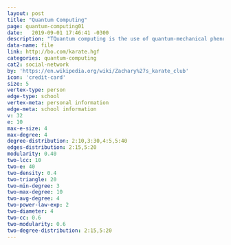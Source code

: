 ```yaml
---
layout: post
title: "Quantum Computing"
page: quantum-computing01
date:   2019-09-01 17:46:41 -0300
description: "TQuantum computing is the use of quantum-mechanical phenomena such as superposition and entanglement to perform computation. A quantum computer is used to perform such computation, which can be implemented theoretically or physically."
data-name: file
link: http://bo.com/karate.hgf
categories: quantum-computing
cat2: social-network
by: 'https://en.wikipedia.org/wiki/Zachary%27s_karate_club'
icon: 'credit-card'
size: 5
vertex-type: person
edge-type: school
vertex-meta: personal information
edge-meta: school information
v: 32
e: 10
max-e-size: 4
max-degree: 4
degree-distribution: 2:10,3:30,4:5,5:40
edges-distribution: 2:15,5:20
modularity: 0.40
two-lcc: 10
two-e: 40
two-density: 0.4
two-triangle: 20
two-min-degree: 3
two-max-degree: 10
two-avg-degree: 4
two-power-law-exp: 2
two-diameter: 4
two-cc: 0.6
two-modularity: 0.6
two-degree-distribution: 2:15,5:20
---
```

